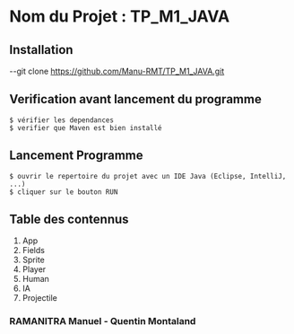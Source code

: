 # Nom du Projet : TP_M1_JAVA

## Installation

--git clone https://github.com/Manu-RMT/TP_M1_JAVA.git   

## Verification avant lancement du programme
```
$ vérifier les dependances
$ verifier que Maven est bien installé
```

## Lancement Programme 
```
$ ouvrir le repertoire du projet avec un IDE Java (Eclipse, IntelliJ, ...)
$ cliquer sur le bouton RUN
```
## Table des contennus
1. App
2. Fields
3. Sprite
4. Player
5. Human
6. IA
7. Projectile

### RAMANITRA Manuel - Quentin Montaland 